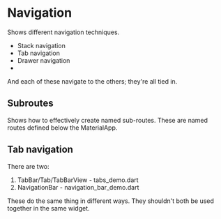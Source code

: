 # Navigation

Shows different navigation techniques.

- Stack navigation
- Tab navigation
- Drawer navigation
- 

And each of these navigate to the others; they're all tied in.

## Subroutes

Shows how to effectively create named sub-routes. These are named routes defined below the MaterialApp.

## Tab navigation

There are two:
1. TabBar/Tab/TabBarView - tabs_demo.dart
1. NavigationBar - navigation_bar_demo.dart

These do the same thing in different ways. They shouldn't both be used together in the same widget.